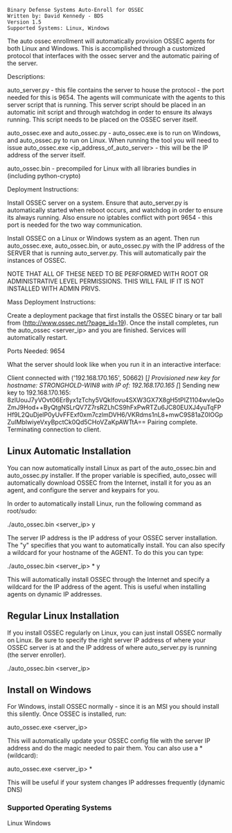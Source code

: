 ~~~~~~~~~~~~~~~~~~~~~~~~~~~~~~~~~~~~~~~~~~~~~~~~~~~~~~~~~~
Binary Defense Systems Auto-Enroll for OSSEC
Written by: David Kennedy - BDS
Version 1.5
Supported Systems: Linux, Windows
~~~~~~~~~~~~~~~~~~~~~~~~~~~~~~~~~~~~~~~~~~~~~~~~~~~~~~~~~~

The auto ossec enrollment will automatically provision OSSEC agents for both Linux and Windows. This is accomplished through a customized protocol
that interfaces with the ossec server and the automatic pairing of the server. 


Descriptions:

auto_server.py - this file contains the server to house the protocol - the port needed for this is 9654. The agents will communicate with the agents to this server script that is running. This server script should be placed in an automatic init script and through watchdog in order to ensure its always running. This script needs to be placed on the OSSEC server itself.

auto_ossec.exe and auto_ossec.py - auto_ossec.exe is to run on Windows, and auto_ossec.py to run on Linux. When running the tool you will need to issue auto_ossec.exe <ip_address_of_auto_server> - this will be the IP address of the server itself.

auto_ossec.bin - precompiled for Linux with all libraries bundies in (including python-crypto)

Deployment Instructions:

Install OSSEC server on a system. Ensure that auto_server.py is automatically started when reboot occurs, and watchdog in order to ensure its always running. Also ensure no iptables conflict with port 9654 - this port is needed for the two way communication.

Install OSSEC on a Linux or Windows system as an agent. Then run auto_ossec.exe, auto_ossec.bin, or auto_ossec.py with the IP address of the SERVER that is running auto_server.py. This will automatically pair the instances of OSSEC.

NOTE THAT ALL OF THESE NEED TO BE PERFORMED WITH ROOT OR ADMINISTRATIVE LEVEL PERMISSIONS. THIS WILL FAIL IF IT IS NOT INSTALLED WITH ADMIN PRIVS.

Mass Deployment Instructions:

Create a deployment package that first installs the OSSEC binary or tar ball from (http://www.ossec.net/?page_id=19). Once the install completes, run the auto_ossec <server_ip> and you are finished. Services will automatically restart.

Ports Needed: 9654

What the server should look like when you run it in an interactive interface:

Client connected with  ('192.168.170.165', 50662)
[*] Provisioned new key for hostname: STRONGHOLD-WIN8 with IP of: 192.168.170.165
[*] Sending new key to 192.168.170.165: 8zlUouJ7yVOvt06Er8yx1zTchy5VQklfovu4SXW3GX7X8gH5tPIZ1104wvleQoZmJ9Hod++ByQtgNSLrQV7Z7rsRZLhCS9hFxPwRTZu6JC80EUXJ4yuTqFPHf9L2QuDjelP0yUvFFExf0xm7czlmDVH6/VKRdms1nL8+mwC9S81aZ0IOGpZuIMbIwiyeVxyBpctCk0Qd5CHoVZaKpAWTtA==
Pairing complete. Terminating connection to client.

## Linux Automatic Installation

You can now automatically install Linux as part of the auto_ossec.bin and auto_ossec.py installer. If the proper variable is specified, auto_ossec will automatically download OSSEC from the Internet, install it for you as an agent, and configure the server and keypairs for you.

In order to automatically install Linux, run the following command as root/sudo:

./auto_ossec.bin <server_ip> y

The server IP address is the IP address of your OSSEC server installation. The "y" specifies that you want to automatically install. You can also specify a wildcard for your hostname of the AGENT. To do this you can type:

./auto_ossec.bin <server_ip> * y

This will automatically install OSSEC through the Internet and specify a wildcard for the IP address of the agent. This is useful when installing agents on dynamic IP addresses.

## Regular Linux Installation

If you install OSSEC regularly on Linux, you can just install OSSEC normally on Linux. Be sure to specify the right server IP address of where your OSSEC server is at and the IP address of where auto_server.py is running (the server enroller).

./auto_ossec.bin <server_ip>

## Install on Windows

For Windows, install OSSEC normally - since it is an MSI you should install this silently. Once OSSEC is installed, run:

auto_ossec.exe <server_ip>

This will automatically update your OSSEC config file with the server IP address and do the magic needed to pair them. You can also use a * (wildcard):

auto_ossec.exe <server_ip> *

This will be useful if your system changes IP addresses frequently (dynamic DNS)

### Supported Operating Systems

Linux
Windows


